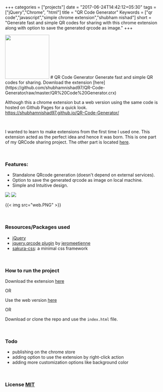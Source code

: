 +++
categories = ["projects"]
date = "2017-06-24T14:42:12+05:30"
tags = ["jQuery","Chrome", "html"]
title = "QR Code Generator"
Keywords = ["qr code","javascript","simple chrome extension","shubham nishad"]
short = "Generate fast and simple QR codes for sharing with this chrome extension along with option to save the generated qrcode as image."
+++

<img src="icon144.png" width="144">
# QR Code Generator
Generate fast and simple QR codes for sharing. Download the extension [here](https://github.com/shubhamnishad97/QR-Code-Generator/raw/master/QR%20Code%20Generator.crx)


<br>

Although this a chrome extension but a web version using the same code is hosted on Github Pages for a quick look. https://shubhamnishad97.github.io/QR-Code-Generator/

<br>

I wanted to learn to make extensions from the first time I used one. This extension acted as the perfect idea and hence it was born.
This is one part of my QRCode sharing project. The other part is located [here](https://github.com/shubhamnishad97/ScanBarcode-QRcode).

<br>

### Features:
*   Standalone QRcode generation (doesn't depend on external services). 
*   Option to save the generated qrcode as image on local machine.
*   Simple and Intuitive design.

<img src="Capture.PNG">      <img src="name.PNG">
      
{{< img src="web.PNG" >}}
      
<br>

### Resources/Packages used
- [jQuery](https://jquery.com/)
- [jquery.qrcode plugin](https://github.com/jeromeetienne/jquery-qrcode) by [jeromeetienne](https://github.com/jeromeetienne)
- [sakura-css](https://github.com/oxalorg/sakura): a minimal css framework
      
<br>

### How to run the project
Download the extension [here](https://github.com/shubhamnishad97/QR-Code-Generator/raw/master/QR%20Code%20Generator.crx)

OR

Use the web version [here](https://github.com/shubhamnishad97/ScanBarcode-QRcode)

OR 

Download or clone the repo and use the `index.html` file.
      
<br>

### Todo
- publishing on the chrome store
- adding option to use the extension by right-click action
- adding more customization options like background color

<br>

### License [MIT](https://github.com/shubhamnishad97/QR-Code-Generator/blob/master/LICENSE)